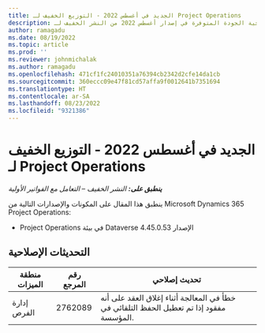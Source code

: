 ```yaml
---
title: الجديد في أغسطس 2022 - التوزيع الخفيف لـ Project Operations
description: يوفر هذا الموضوع معلومات حول التحديثات الإصلاحية الجودة المتوفرة في إصدار أغسطس 2022 من النشر الخفيف لـ Microsoft Dynamics 365 Project Operations.
author: ramagadu
ms.date: 08/19/2022
ms.topic: article
ms.prod: ''
ms.reviewer: johnmichalak
ms.author: ramagadu
ms.openlocfilehash: 471cf1fc24010351a76394cb2342d2cfe14da1cb
ms.sourcegitcommit: 360eccc09e47f81cd57affa9f0012641b7351694
ms.translationtype: HT
ms.contentlocale: ar-SA
ms.lasthandoff: 08/23/2022
ms.locfileid: "9321386"
---
```

# <a name="whats-new-august-2022---project-operations-lite-deployment"></a>الجديد في أغسطس 2022 - التوزيع الخفيف لـ Project Operations

_**ينطبق على:** النشر الخفيف – التعامل مع الفواتير الأولية_

ينطبق هذا المقال على المكونات والإصدارات التالية من Microsoft Dynamics 365 Project Operations:

- Project Operations في بيئة Dataverse الإصدار 4.45.0.53

## <a name="quality-updates"></a>التحديثات الإصلاحية

| منطقة الميزات | رقم المرجع | تحديث إصلاحي |
| --- | --- | --- |
| إدارة الفرص | 2762089  | خطأ في المعالجة أثناء إغلاق العقد على أنه مفقود إذا تم تعطيل الحفظ التلقائي في المؤسسة.|
